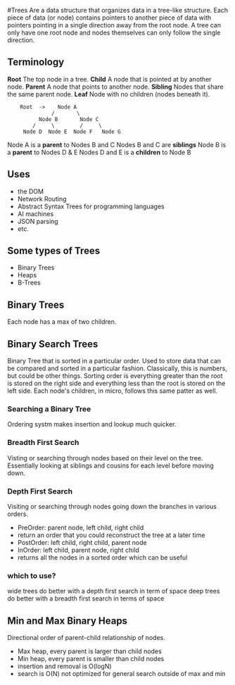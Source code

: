 #Trees
Are a data structure that organizes data in a tree-like structure. Each piece of data (or node) contains pointers to another piece of data with pointers pointing in a single direction away from the root node.
A tree can only have one root node and nodes themselves can only follow the single direction.

## Terminology
**Root** The top node in a tree.
**Child** A node that is pointed at by another node.
**Parent** A node that points to another node.
**Sibling** Nodes that share the same parent node.
**Leaf** Node with no children (nodes beneath it).

        Root  ->    Node A
                  /       \
              Node B       Node C
            /     \        /     \
         Node D  Node E  Node F   Node G

Node A is a **parent** to Nodes B and C
  Nodes B and C are **siblings**
  Node B is a **parent** to Nodes D & E
    Nodes D and E is a **children** to Node B


## Uses
- the DOM
- Network Routing
- Abstract Syntax Trees for programming languages
- AI machines
- JSON parsing
- etc.

## Some types of Trees
- Binary Trees
- Heaps
- B-Trees

## Binary Trees
Each node has a max of two children.

## Binary Search Trees
Binary Tree that is sorted in a particular order. Used to store data that can be compared and sorted in a particular fashion. Classically, this is numbers, but could be other things.
Sorting order is everything greater than the root is stored on the right side and everything less than the root is stored on the left side. Each node's children, in micro, follows this same patter as well.

### Searching a Binary Tree
Ordering systm makes insertion and lookup much quicker.

### Breadth First Search
Visting or searching through nodes based on their level on the tree. Essentially looking at siblings and cousins for each level before moving down.

### Depth First Search
Visiting or searching through nodes going down the branches in various orders.
 - PreOrder: parent node, left child, right child
  - return an order that you could reconstruct the tree at a later time
 - PostOrder: left child, right child, parent node
 - InOrder: left child, parent node, right child
  - returns all the nodes in a sorted order which can be useful


### which to use?
wide trees do better with a depth first search in term of space
deep trees do better with a breadth first search in terms of space


## Min and Max Binary Heaps
Directional order of parent-child relationship of nodes.
- Max heap, every parent is larger than child nodes
- Min heap, every parent is smaller than child nodes
- insertion and removal is O(logN)
- search is O(N) not optimized for general search outside of max and min



